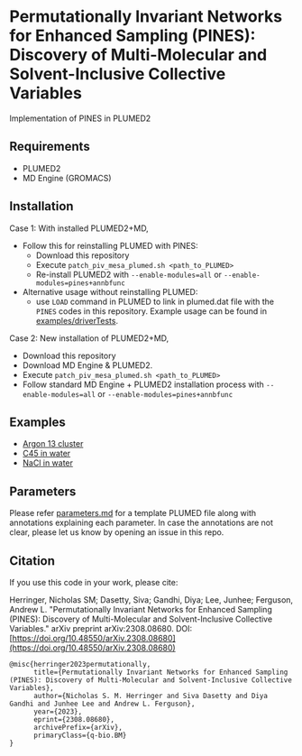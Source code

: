 # Permutationally Invariant Networks for Enhanced Sampling (PINES): Discovery of Multi-Molecular and Solvent-Inclusive Collective Variables


Implementation of PINES in PLUMED2

## Requirements

* PLUMED2
* MD Engine (GROMACS)

## Installation

Case 1: With installed PLUMED2+MD,
  
-  Follow this for reinstalling PLUMED with PINES:
   * Download this repository
   * Execute `patch_piv_mesa_plumed.sh <path_to_PLUMED>`
   * Re-install PLUMED2 with `--enable-modules=all` or `--enable-modules=pines+annbfunc`
- Alternative usage without reinstalling PLUMED:
  * use `LOAD` command in PLUMED to link in plumed.dat file with the `PINES` codes in this repository. Example usage can be found in [examples/driverTests](examples/driverTests).

Case 2: New installation of PLUMED2+MD,
* Download this repository
* Download MD Engine & PLUMED2.
* Execute `patch_piv_mesa_plumed.sh <path_to_PLUMED>`
* Follow standard MD Engine + PLUMED2 installation process with `--enable-modules=all` or `--enable-modules=pines+annbfunc`

  
## Examples

- [Argon 13 cluster](examples/SimulationFiles/Ar13)
- [C45 in water](examples/SimulationFiles/C45/)
- [NaCl in water](examples/SimulationFiles/NaCl)

## Parameters

Please refer [parameters.md](parameters.md) for a template PLUMED file along with annotations explaining each parameter. In case the annotations are not clear, please let us know by opening an issue in this repo.

## Citation

If you use this code in your work, please cite:

Herringer, Nicholas SM; Dasetty, Siva; Gandhi, Diya; Lee, Junhee; Ferguson, Andrew L. "Permutationally Invariant Networks for Enhanced Sampling (PINES): Discovery of Multi-Molecular and Solvent-Inclusive Collective Variables." arXiv preprint arXiv:2308.08680. DOI: [https://doi.org/10.48550/arXiv.2308.08680](https://doi.org/10.48550/arXiv.2308.08680)

```
@misc{herringer2023permutationally,
      title={Permutationally Invariant Networks for Enhanced Sampling (PINES): Discovery of Multi-Molecular and Solvent-Inclusive Collective Variables}, 
      author={Nicholas S. M. Herringer and Siva Dasetty and Diya Gandhi and Junhee Lee and Andrew L. Ferguson},
      year={2023},
      eprint={2308.08680},
      archivePrefix={arXiv},
      primaryClass={q-bio.BM}
}
```
